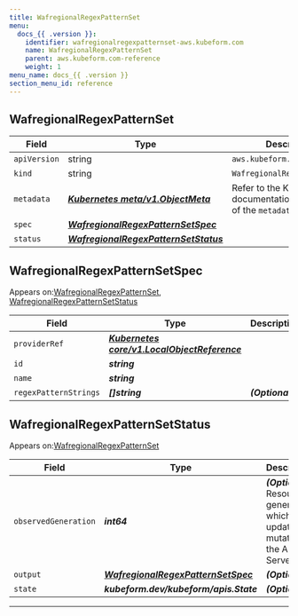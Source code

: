 ```yaml
---
title: WafregionalRegexPatternSet
menu:
  docs_{{ .version }}:
    identifier: wafregionalregexpatternset-aws.kubeform.com
    name: WafregionalRegexPatternSet
    parent: aws.kubeform.com-reference
    weight: 1
menu_name: docs_{{ .version }}
section_menu_id: reference
---
```


## WafregionalRegexPatternSet
| Field | Type | Description |
| ------ | ----- | ----------- |
| `apiVersion` | string | `aws.kubeform.com/v1alpha1` |
|    `kind` | string | `WafregionalRegexPatternSet` |
| `metadata` | ***[Kubernetes meta/v1.ObjectMeta](https://kubernetes.io/docs/reference/generated/kubernetes-api/v1.13/#objectmeta-v1-meta)***|Refer to the Kubernetes API documentation for the fields of the `metadata` field.|
| `spec` | ***[WafregionalRegexPatternSetSpec](#wafregionalregexpatternsetspec)***||
| `status` | ***[WafregionalRegexPatternSetStatus](#wafregionalregexpatternsetstatus)***||
## WafregionalRegexPatternSetSpec

Appears on:[WafregionalRegexPatternSet](#wafregionalregexpatternset), [WafregionalRegexPatternSetStatus](#wafregionalregexpatternsetstatus)

| Field | Type | Description |
| ------ | ----- | ----------- |
| `providerRef` | ***[Kubernetes core/v1.LocalObjectReference](https://kubernetes.io/docs/reference/generated/kubernetes-api/v1.13/#localobjectreference-v1-core)***||
| `id` | ***string***||
| `name` | ***string***||
| `regexPatternStrings` | ***[]string***| ***(Optional)*** |
## WafregionalRegexPatternSetStatus

Appears on:[WafregionalRegexPatternSet](#wafregionalregexpatternset)

| Field | Type | Description |
| ------ | ----- | ----------- |
| `observedGeneration` | ***int64***| ***(Optional)*** Resource generation, which is updated on mutation by the API Server.|
| `output` | ***[WafregionalRegexPatternSetSpec](#wafregionalregexpatternsetspec)***| ***(Optional)*** |
| `state` | ***kubeform.dev/kubeform/apis.State***| ***(Optional)*** |
---
